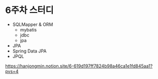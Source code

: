 # 6주차 스터디

- SQLMapper & ORM
  - mybatis
  - jdbc
  - jpa
- JPA
- Spring Data JPA
- JPQL

https://hanjongmin.notion.site/6-619d197ff7824b98a46ca1e1fd845aa1?pvs=4
